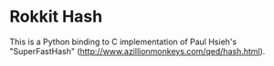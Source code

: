 # Rokkit Hash

This is a Python binding to C implementation of Paul Hsieh's "SuperFastHash" (http://www.azillionmonkeys.com/qed/hash.html).
